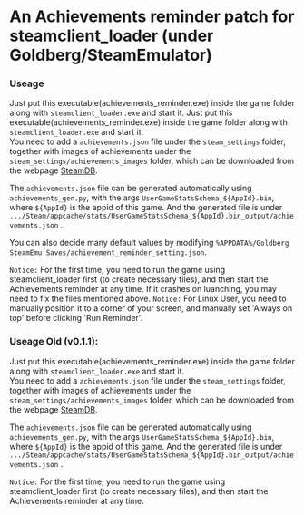 # An Achievements reminder patch for steamclient_loader (under Goldberg/SteamEmulator)

### Useage
Just put this executable(achievements_reminder.exe) inside the game folder along with `steamclient_loader.exe` and start it.
Just put this executable(achievements_reminder.exe) inside the game folder along with `steamclient_loader.exe` and start it.   
You need to add a `achievements.json` file under the `steam_settings` folder, together with images of achievements under  the `steam_settings/achievements_images` folder, which can be downloaded from the webpage [SteamDB](https://steamdb.info/).

The `achievements.json` file can be generated automatically using `achievements_gen.py`, with the args `UserGameStatsSchema_${AppId}.bin`, where `${AppId}` is the appid of this game. And the generated file is under `.../Steam/appcache/stats/UserGameStatsSchema_${AppId}.bin_output/achievements.json` .


You can also decide many default values by modifying `%APPDATA%/Goldberg SteamEmu Saves/achievement_reminder_setting.json`.

`Notice:` For the first time, you need to run the game using steamclient_loader first (to create necessary files), and then start the Achievements reminder at any time. If it crashes on luanching, you may need to fix the files mentioned above.
`Notice:` For Linux User, you need to manually position it to a corner of your screen, and manually set 'Always on top' before clicking 'Run Reminder'.

### Useage Old (v0.1.1):

Just put this executable(achievements_reminder.exe) inside the game folder along with `steamclient_loader.exe` and start it.   
You need to add a `achievements.json` file under the `steam_settings` folder, together with images of achievements under  the `steam_settings/achievements_images` folder, which can be downloaded from the webpage [SteamDB](https://steamdb.info/).

The `achievements.json` file can be generated automatically using `achievements_gen.py`, with the args `UserGameStatsSchema_${AppId}.bin`, where `${AppId}` is the appid of this game. And the generated file is under `.../Steam/appcache/stats/UserGameStatsSchema_${AppId}.bin_output/achievements.json` .

`Notice:` For the first time, you need to run the game using steamclient_loader first (to create necessary files), and then start the Achievements reminder at any time.